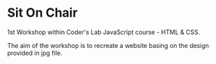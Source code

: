# Sit On Chair

1st Workshop within Coder's Lab JavaScript course - HTML &amp; CSS.

The aim of the workshop is to recreate a website basing on the design provided in jpg file.
